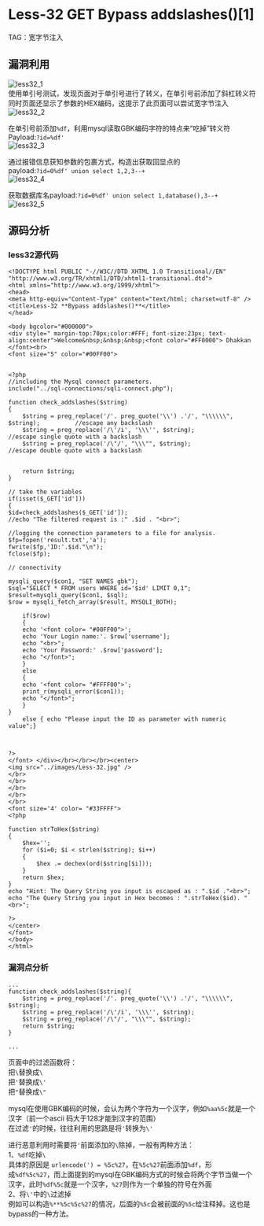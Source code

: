 # Less-32 **GET Bypass addslashes()[1]**
TAG：宽字节注入  
## 漏洞利用  
![less32_1](images\less32_1.png)  
使用单引号测试，发现页面对于单引号进行了转义，在单引号前添加了斜杠转义符  
同时页面还显示了参数的HEX编码，这提示了此页面可以尝试宽字节注入   
![less32_2](images\less32_2.png)  
  
在单引号前添加```%df```，利用mysql读取GBK编码字符的特点来“吃掉”转义符  
Payload:```?id=%df'```  
![less32_3](images\less32_3.png)  
  
通过报错信息获知参数的包裹方式，构造出获取回显点的  
payload:```?id=0%df' union select 1,2,3--+```  
![less32_4](images\less32_4.png)  
  
获取数据库名payload:```?id=0%df' union select 1,database(),3--+```  
![less32_5](images\less32_5.png)  

## 源码分析
### less32源代码  
```
<!DOCTYPE html PUBLIC "-//W3C//DTD XHTML 1.0 Transitional//EN" "http://www.w3.org/TR/xhtml1/DTD/xhtml1-transitional.dtd">
<html xmlns="http://www.w3.org/1999/xhtml">
<head>
<meta http-equiv="Content-Type" content="text/html; charset=utf-8" />
<title>Less-32 **Bypass addslashes()**</title>
</head>

<body bgcolor="#000000">
<div style=" margin-top:70px;color:#FFF; font-size:23px; text-align:center">Welcome&nbsp;&nbsp;&nbsp;<font color="#FF0000"> Dhakkan </font><br>
<font size="5" color="#00FF00">


<?php
//including the Mysql connect parameters.
include("../sql-connections/sqli-connect.php");

function check_addslashes($string)
{
    $string = preg_replace('/'. preg_quote('\\') .'/', "\\\\\\", $string);          //escape any backslash
    $string = preg_replace('/\'/i', '\\\'', $string);                               //escape single quote with a backslash
    $string = preg_replace('/\"/', "\\\"", $string);                                //escape double quote with a backslash
      
    
    return $string;
}

// take the variables 
if(isset($_GET['id']))
{
$id=check_addslashes($_GET['id']);
//echo "The filtered request is :" .$id . "<br>";

//logging the connection parameters to a file for analysis.
$fp=fopen('result.txt','a');
fwrite($fp,'ID:'.$id."\n");
fclose($fp);

// connectivity 

mysqli_query($con1, "SET NAMES gbk");
$sql="SELECT * FROM users WHERE id='$id' LIMIT 0,1";
$result=mysqli_query($con1, $sql);
$row = mysqli_fetch_array($result, MYSQLI_BOTH);

	if($row)
	{
  	echo '<font color= "#00FF00">';	
  	echo 'Your Login name:'. $row['username'];
  	echo "<br>";
  	echo 'Your Password:' .$row['password'];
  	echo "</font>";
  	}
	else 
	{
	echo '<font color= "#FFFF00">';
	print_r(mysqli_error($con1));
	echo "</font>";  
	}
}
	else { echo "Please input the ID as parameter with numeric value";}
        
        

?>
</font> </div></br></br></br><center>
<img src="../images/Less-32.jpg" />
</br>
</br>
</br>
</br>
</br>
<font size='4' color= "#33FFFF">
<?php

function strToHex($string)
{
    $hex='';
    for ($i=0; $i < strlen($string); $i++)
    {
        $hex .= dechex(ord($string[$i]));
    }
    return $hex;
}
echo "Hint: The Query String you input is escaped as : ".$id ."<br>";
echo "The Query String you input in Hex becomes : ".strToHex($id). "<br>";

?>
</center>
</font> 
</body>
</html>
```

### 漏洞点分析  
```
...
function check_addslashes($string){
    $string = preg_replace('/'. preg_quote('\\') .'/', "\\\\\\", $string);         
    $string = preg_replace('/\'/i', '\\\'', $string);                               
    $string = preg_replace('/\"/', "\\\"", $string);    
    return $string;
}

...
```
页面中的过滤函数将：  
把```\```替换成```\```   
把```'```替换成```\'```   
把```"```替换成```\"```  
  
mysql在使用GBK编码的时候，会认为两个字符为一个汉字，例如```%aa%5c```就是一个汉字（前一个ascii 码大于128才能到汉字的范围）  
在过滤```'```的时候，往往利用的思路是将```'```转换为```\'```  
  
进行恶意利用时需要将```'```前面添加的```\```除掉，一般有两种方法：  
1、```%df```吃掉```\```  
具体的原因是 ```urlencode(') = %5c%27```，在```%5c%27```前面添加```%df```，形成```%df%5c%27```，而上面提到的mysql在GBK编码方式的时候会将两个字节当做一个汉字，此时```%df%5c```就是一个汉字，```%27```则作为一个单独的符号在外面  
2、将```\'```中的```\```过滤掉  
例如可以构造```%**%5c%5c%27```的情况，后面的```%5c```会被前面的```%5c```给注释掉。这也是bypass的一种方法。

